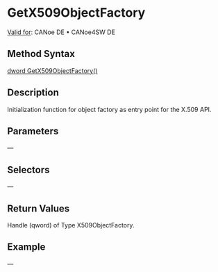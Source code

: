 # GetX509ObjectFactory

[Valid for](../../../Shared/FeatureAvailability.md): CANoe DE • CANoe4SW DE

## Method Syntax

[dword GetX509ObjectFactory()](../../../Shared/CAPL/General/ClassesAndObjects.md)

## Description

Initialization function for object factory as entry point for the X.509 API.

## Parameters

—

## Selectors

—

## Return Values

Handle (qword) of Type X509ObjectFactory.

## Example

—
